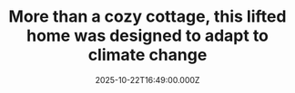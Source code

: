 ---
title: "More than a cozy cottage, this lifted home was designed to adapt to climate change"
date: 2025-10-22T16:49:00.000Z
category: Human Kindness
externalLink: "https://www.goodgoodgood.co/articles/lift-house-ulf-architects-climate-change"
image: ""
excerpt: "It can be lifted during extreme weather events and then brought back down in safety.…"
---